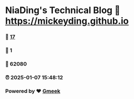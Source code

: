 # NiaDing's Technical Blog  :link: https://mickeyding.github.io 
### :page_facing_up: [17](https://mickeyding.github.io/tag.html) 
### :speech_balloon: 1 
### :hibiscus: 62080 
### :alarm_clock: 2025-01-07 15:48:12 
### Powered by :heart: [Gmeek](https://github.com/Meekdai/Gmeek)
